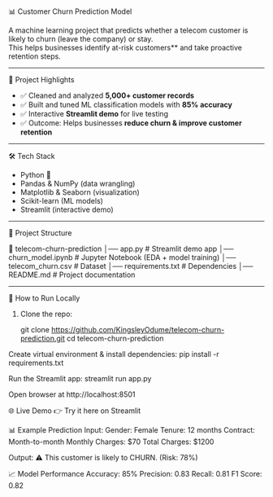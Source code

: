 📊 Customer Churn Prediction Model  

A machine learning project that predicts whether a telecom customer is likely to churn (leave the company) or stay.  
This helps businesses identify at-risk customers** and take proactive retention steps.  

---

🔑 Project Highlights  
- ✅ Cleaned and analyzed **5,000+ customer records**  
- ✅ Built and tuned ML classification models with **85% accuracy**  
- ✅ Interactive **Streamlit demo** for live testing  
- ✅ Outcome: Helps businesses **reduce churn & improve customer retention**  

---

 🛠 Tech Stack  
- Python 🐍  
- Pandas & NumPy (data wrangling)  
- Matplotlib & Seaborn (visualization)  
- Scikit-learn (ML models)  
- Streamlit (interactive demo)  

---

 📂 Project Structure  

📁 telecom-churn-prediction
│── app.py # Streamlit demo app
│── churn_model.ipynb # Jupyter Notebook (EDA + model training)
│── telecom_churn.csv # Dataset
│── requirements.txt # Dependencies
│── README.md # Project documentation



---

🚀 How to Run Locally  

1. Clone the repo:  
   
   git clone https://github.com/KingsleyOdume/telecom-churn-prediction.git
   cd telecom-churn-prediction


Create virtual environment & install dependencies:
pip install -r requirements.txt

Run the Streamlit app:
streamlit run app.py

Open browser at http://localhost:8501

🌐 Live Demo
👉 Try it here on Streamlit


📊 Example Prediction
Input:
Gender: Female
Tenure: 12 months
Contract: Month-to-month
Monthly Charges: $70
Total Charges: $1200

Output:
⚠️ This customer is likely to CHURN. (Risk: 78%)

📈 Model Performance
Accuracy: 85%
Precision: 0.83
Recall: 0.81
F1 Score: 0.82
